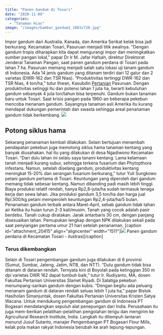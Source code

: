 ```yaml
---
title: "Panen Gandum di Tosari"
date: "2020-11-09"
categories: 
  - "Tanaman Hias"
image: "/images/Gambar_gandum1_1081x720.jpg"
---
```


Impor gandum dari Australia, Kanada, dan Amerika Serikat kelak bisa jadi berkurang. Kecamatan Tosari, Pasuruan menjadi titik awalnya. "Dengan gandum tropis diharapkan kita dapat mengurangi impor dan meningkatkan sumber pangan lokal," papar Dr Ir M. Jafar Hafsah, direktur Direktorat Jenderal Tanaman Pangan, saat panen gandum perdana di Tosari pada lahan 7 ha. Pasuruan memang menjadi salah satu lokasi uji tanam gandum di Indonesia. Ada 14 jenis gandum yang ditanam terdiri dari 12 galur dan 2 varietas (DWR-162 dan TSR Nias). “Produktivitas tertinggi DWR-162 dan TSR Nias, 4 ton/ha,” tutur Ihwan, Kasubdin [Pertanian](http://localhost/mitra/pertanian "Pertanian") Pasuruan. Dengan produktivitas setinggi itu dan potensi lahan 1 juta ha, berarti kebutuhan gandum sebanyak 4 juta ton/tahun bisa terpenuhi. Gandum bukan tanaman baru untuk Tosari. Saat krisis pangan pada 1960-an beberapa pekebun mencoba menanam gandum. Sayangnya tanaman asli Amerika itu kurang mendapat dukungan pemerintah dan swasta sehingga areal penanaman gandum tidak berkembang. [![](/images/Gandum.jpg)](http://localhost/mitra/wp-content/uploads/2020/11/Gandum.jpg)

## Potong siklus hama

Sekarang penanaman kembali dilakukan. Selain bertujuan menambah pendapatan pekebun juga memotong siklus hama tanaman kentang yang banyak diusahakan. hal itu yang dilakukan di desa Ngadiwono Kecamatan Tosari. “Dari dulu lahan ini selalu saya tanami kentang. Lama kelamaan tanah menjadi kurang subur, sehingga terkena fusarium dan Phytopthora infestans. Namun, setelah diselang gandum, produktivitas kentang meningkat 15-20% dan serangan fusarium berkurang,” tutur Yuli Sungkowo petani gandum pertama di Tosari. Keuntungan yang diperoleh dari gandum memang tidak sebesar kentang. Namun dibanding padi masih lebih tinggi. Biaya produksi relatif rendah, hanya Rp2,8-juta/ha sudah termasuk tenaga kerja dan sewa lahan. Jika produksi gandum 3,5 ton/ha dan harga jual Rpl.500/kg petani memperoleh keuntungan Rp2,4-juta/ha/5 bulan. Penanaman gandum terbaik antara Maret-April, sebab gandum tidak tahan air Ketika itu huian turun 2-3 kali/musim. Tanah yang cocok adalah pasir berdebu. Tanah cukup diratakan. Jarak antarbaris 30 cm, dengan panjang disesuaikan lahan. Pemupukan lengkap dengan NPK dilakukan sekali pada saat penyiangan pertama umur 21 hari setelah penanaman. \[caption id="attachment\_20415" align="aligncenter" width="1511"\][![](/images/kebun-Gandum.jpg)](http://localhost/mitra/wp-content/uploads/2020/11/kebun-Gandum.jpg) Panen gandum perdana di Kecamatan Tosari - ilustrasi\[/caption\]

### Terus dikembangkan

Selain di Tosari pengembangan gandum juga dilakukan di 6 provinsi (Sumut, Sumbar, Jateng, Jatim, NTB, dan NTT). “Dulu gandum tidak bisa ditanam di dataran rendah. Ternyata kini di Boyolali pada ketinggian 350 m dpi varietas DWR 162 dapat tumbuh baik,” tutur Ir. Rudiyanto, MA, dosen Fakultas Pertanian Universitas Slamet Riyadi. Di Salatiga pekebun menumpang-sarikan gandum dengan kubis. “Dengan begitu ada peluang menanam gandum di dataran rendah seluas lebih 1 juta ha,” papar Bistok Hasiholan Simanjuntak, dosen Fakultas Pertanian Universitas Kristen Satya Wacana. Untuk mendukung pengembangan gandum di Indonesia PT Bogasari mendatangkan sepuluh alat penepungan dari India. Perusahaan itu juga mem-berikan pelatihan-pelatihan pengolahan terigu dan mengirim ke Agricultural Research Institute, India. Langkah itu ditempuh lantaran menurut Jusuf Sutanto, manajer Pengembangan PT Bogasari Flour Mills, kelak pola makan rakyat Indonesia berubah ke arah tepung-tepungan.
